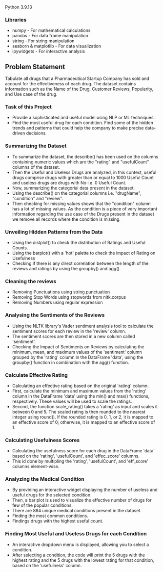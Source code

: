 
Python 3.9.13

### Libraries
* numpy - For mathematical calculations
* pandas - For data frame manipulation
* string - For string manipulation
* seaborn & matplotlib - For data visualization
* ipywidgets - For interactive analysis

## Problem Statement 
Tabulate all drugs that a Pharmaceutical Startup Company has sold and account for the effectiveness of each drug. The dataset contains information such as the Name of the Drug, Customer Reviews, Popularity, and Use case of the drug.

### Task of this Project
* Provide a sophisticated and useful model using NLP or ML techniques. 
* Find the most useful drug for each condition.
Find some of the hidden trends and patterns that could help the company to make precise data-driven decisions.

### Summarizing the Dataset
* To summarize the dataset, the describe() has been used on the columns containing numeric values which are the "rating" and "usefulCount" columns of the dataset.
* Then the Useful and Useless Drugs are analyzed, in this context, useful drugs comprise drugs with greater than or equal to 1000 Useful Count and useless drugs are drugs with No i.e. 0 Useful Count. 
* Now, summarizing the categorial data present in the dataset.
* Using the describe() on the categorial columns i.e. "drugName", "condition" and "review".
* Then checking for missing values shows that the "condition" column has a lot of missing values. As the condition is a piece of very important information regarding the use case of the Drugs present in the dataset we remove all records where the condition is missing.

### Unveiling Hidden Patterns from the Data
* Using the distplot() to check the distribution of Ratings and Useful Counts.
* Using the barplot() with a 'hot' palette to check the impact of Rating on Usefulness
* Checking if there is any direct correlation between the length of the reviews and ratings by using the groupby() and agg().

### Cleaning the reviews
* Removing Punctuations using string.punctuation
* Removing Stop Words using stopwords from nltk.corpus
* Removing Numbers using regular expression

### Analysing the Sentiments of the Reviews
* Using the NLTK library's Vader sentiment analysis tool to calculate the sentiment scores for each review in the 'review' column.
* The sentiment scores are then stored in a new column called 'sentiment'.
* Checking the Impact of Sentiments on Reviews by calculating the minimum, mean, and maximum values of the 'sentiment' column grouped by the 'rating' column in the DataFrame 'data', using the groupby() function in combination with the agg() function.

### Calculate Effective Rating
* Calculating an effective rating based on the original 'rating' column.
* First, calculate the minimum and maximum values from the 'rating' column in the DataFrame 'data' using the min() and max() functions, respectively. These values will be used to scale the ratings.
* Second, the function scale_rating() takes a 'rating' as input and scales it between 0 and 5. The scaled rating is then rounded to the nearest integer using round(). If the rounded rating is 0, 1, or 2, it is mapped to an effective score of 0; otherwise, it is mapped to an effective score of 1.

### Calculating Usefulness Scores
* Calculating the usefulness score for each drug in the DataFrame 'data' based on the 'rating', 'usefulCount', and 'effec_score' columns.
* This id done by multipling the 'rating', 'usefulCount', and 'eff_score' columns element-wise.

### Analyzing the Medical Condition
* By providing an interactive widget displaying the number of useless and useful drugs for the selected condition.
* Then, a bar plot is used to visualize the effective number of drugs for few of the popular conditions.
* There are 884 unique medical conditions present in the dataset.
* Finding the most common conditions.
* Findings drugs with the highest useful count.

### Finding Most Useful and Useless Drugs for each Condition
* An interactive dropdown menu is displayed, allowing you to select a condition. 
* After selecting a condition, the code will print the 5 drugs with the highest rating and the 5 drugs with the lowest rating for that condition, based on the 'usefulness' column.